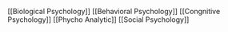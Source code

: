 [[Biological Psychology]]
[[Behavioral Psychology]]
[[Congnitive Psychology]]
[[Phycho Analytic]]
[[Social Psychology]]





